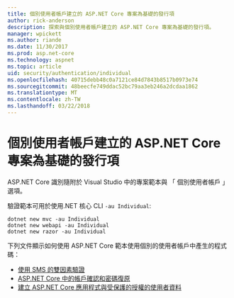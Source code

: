 ```yaml
---
title: 個別使用者帳戶建立的 ASP.NET Core 專案為基礎的發行項
author: rick-anderson
description: 探索與個別使用者帳戶建立的 ASP.NET Core 專案為基礎的發行項。
manager: wpickett
ms.author: riande
ms.date: 11/30/2017
ms.prod: asp.net-core
ms.technology: aspnet
ms.topic: article
uid: security/authentication/individual
ms.openlocfilehash: 40715debb48c0a7121ce84d7843b8517b0973e74
ms.sourcegitcommit: 48beecfe749ddac52bc79aa3eb246a2dcdaa1862
ms.translationtype: MT
ms.contentlocale: zh-TW
ms.lasthandoff: 03/22/2018
---
```

# <a name="articles-based-on-aspnet-core-projects-created-with-individual-user-accounts"></a>個別使用者帳戶建立的 ASP.NET Core 專案為基礎的發行項

ASP.NET Core 識別隨附於 Visual Studio 中的專案範本與 「 個別使用者帳戶 」 選項。

驗證範本可用於使用.NET 核心 CLI `-au Individual`:

```console
dotnet new mvc -au Individual
dotnet new webapi -au Individual
dotnet new razor -au Individual
```

下列文件顯示如何使用 ASP.NET Core 範本使用個別的使用者帳戶中產生的程式碼：

* [使用 SMS 的雙因素驗證](xref:security/authentication/2fa)
* [ASP.NET Core 中的帳戶確認和密碼復原](xref:security/authentication/accconfirm)
* [建立 ASP.NET Core 應用程式與受保護的授權的使用者資料](xref:security/authorization/secure-data)
